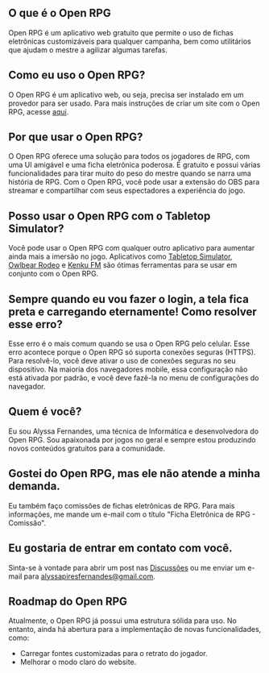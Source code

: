 ## O que é o Open RPG

Open RPG é um aplicativo web gratuito que permite o uso de fichas eletrônicas customizáveis para qualquer campanha, bem como utilitários que ajudam o mestre a agilizar algumas tarefas.

## Como eu uso o Open RPG?

O Open RPG é um aplicativo web, ou seja, precisa ser instalado em um provedor para ser usado. Para mais instruções de criar um site com o Open RPG, acesse [aqui](./installing.md).

## Por que usar o Open RPG?

O Open RPG oferece uma solução para todos os jogadores de RPG, com uma UI amigável e uma ficha eletrônica poderosa. É gratuito e possui várias funcionalidades para tirar muito do peso do mestre quando se narra uma história de RPG. Com o Open RPG, você pode usar a extensão do OBS para streamar e compartilhar com seus espectadores a experiência do jogo.

## Posso usar o Open RPG com o Tabletop Simulator?

Você pode usar o Open RPG com qualquer outro aplicativo para aumentar ainda mais a imersão no jogo. Aplicativos como [Tabletop Simulator](https://store.steampowered.com/app/286160/Tabletop_Simulator/), [Owlbear Rodeo](https://www.owlbear.rodeo/) e [Kenku FM](https://www.kenku.fm/) são ótimas ferramentas para se usar em conjunto com o Open RPG.

## Sempre quando eu vou fazer o login, a tela fica preta e carregando eternamente! Como resolver esse erro?

Esse erro é o mais comum quando se usa o Open RPG pelo celular. Esse erro acontece porque o Open RPG só suporta conexões seguras (HTTPS). Para resolvê-lo, você deve ativar o uso de conexões seguras no seu dispositivo. Na maioria dos navegadores mobile, essa configuração não está ativada por padrão, e você deve fazê-la no menu de configurações do navegador.

## Quem é você?

Eu sou Alyssa Fernandes, uma técnica de Informática e desenvolvedora do Open RPG. Sou apaixonada por jogos no geral e sempre estou produzindo novos conteúdos gratuitos para a comunidade.

## Gostei do Open RPG, mas ele não atende a minha demanda.

Eu também faço comissões de fichas eletrônicas de RPG. Para mais informações, me mande um e-mail com o título "Ficha Eletrônica de RPG - Comissão".

## Eu gostaria de entrar em contato com você.

Sinta-se à vontade para abrir um post nas [Discussões](https://github.com/alyssapiresfernandescefet/openrpg/discussions) ou me enviar um e-mail para [alyssapiresfernandes@gmail.com](mailto:alyssapiresfernandes@gmail.com).

## Roadmap do Open RPG

Atualmente, o Open RPG já possui uma estrutura sólida para uso. No entanto, ainda há abertura para a implementação de novas funcionalidades, como:

- Carregar fontes customizadas para o retrato do jogador.
- Melhorar o modo claro do website.
